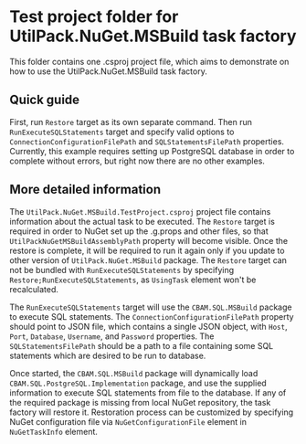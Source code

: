 # Test project folder for UtilPack.NuGet.MSBuild task factory

This folder contains one .csproj project file, which aims to demonstrate on how to use the UtilPack.NuGet.MSBuild task factory.

## Quick guide
First, run ```Restore``` target as its own separate command.
Then run ```RunExecuteSQLStatements``` target and specify valid options to ```ConnectionConfigurationFilePath``` and ```SQLStatementsFilePath``` properties.
Currently, this example requires setting up PostgreSQL database in order to complete without errors, but right now there are no other examples.

## More detailed information
The ```UtilPack.NuGet.MSBuild.TestProject.csproj``` project file contains information about the actual task to be executed.
The ```Restore``` target is required in order to NuGet set up the .g.props and other files, so that ```UtilPackNuGetMSBuildAssemblyPath``` property will become visible.
Once the restore is complete, it will be required to run it again only if you update to other version of ```UtilPack.NuGet.MSBuild``` package.
The ```Restore``` target can not be bundled with ```RunExecuteSQLStatements``` by specifying ```Restore;RunExecuteSQLStatements```, as ```UsingTask``` element won't be recalculated.

The ```RunExecuteSQLStatements``` target will use the ```CBAM.SQL.MSBuild``` package to execute SQL statements.
The ```ConnectionConfigurationFilePath``` property should point to JSON file, which contains a single JSON object, with ```Host```, ```Port```, ```Database```, ```Username```, and ```Password``` properties.
The ```SQLStatementsFilePath``` should be a path to a file containing some SQL statements which are desired to be run to database.

Once started, the ```CBAM.SQL.MSBuild``` package will dynamically load ```CBAM.SQL.PostgreSQL.Implementation``` package, and use the supplied information to execute SQL statements from file to the database.
If any of the required package is missing from local NuGet repository, the task factory will restore it.
Restoration process can be customized by specifying NuGet configuration file via ```NuGetConfigurationFile``` element in ```NuGetTaskInfo``` element.
